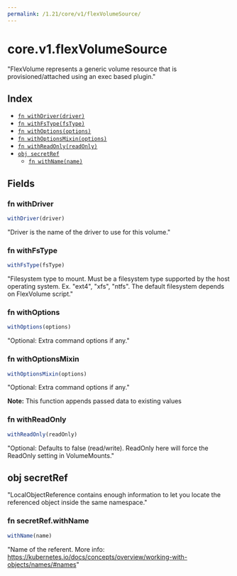 ```yaml
---
permalink: /1.21/core/v1/flexVolumeSource/
---
```


# core.v1.flexVolumeSource

"FlexVolume represents a generic volume resource that is provisioned/attached using an exec based plugin."

## Index

* [`fn withDriver(driver)`](#fn-withdriver)
* [`fn withFsType(fsType)`](#fn-withfstype)
* [`fn withOptions(options)`](#fn-withoptions)
* [`fn withOptionsMixin(options)`](#fn-withoptionsmixin)
* [`fn withReadOnly(readOnly)`](#fn-withreadonly)
* [`obj secretRef`](#obj-secretref)
  * [`fn withName(name)`](#fn-secretrefwithname)

## Fields

### fn withDriver

```ts
withDriver(driver)
```

"Driver is the name of the driver to use for this volume."

### fn withFsType

```ts
withFsType(fsType)
```

"Filesystem type to mount. Must be a filesystem type supported by the host operating system. Ex. \"ext4\", \"xfs\", \"ntfs\". The default filesystem depends on FlexVolume script."

### fn withOptions

```ts
withOptions(options)
```

"Optional: Extra command options if any."

### fn withOptionsMixin

```ts
withOptionsMixin(options)
```

"Optional: Extra command options if any."

**Note:** This function appends passed data to existing values

### fn withReadOnly

```ts
withReadOnly(readOnly)
```

"Optional: Defaults to false (read/write). ReadOnly here will force the ReadOnly setting in VolumeMounts."

## obj secretRef

"LocalObjectReference contains enough information to let you locate the referenced object inside the same namespace."

### fn secretRef.withName

```ts
withName(name)
```

"Name of the referent. More info: https://kubernetes.io/docs/concepts/overview/working-with-objects/names/#names"